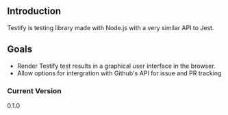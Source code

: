 ## Introduction

Testify is testing library made with Node.js with a very similar API to Jest.

## Goals

- Render Testify test results in a graphical user interface in the browser.
- Allow options for intergration with Github's API for issue and PR tracking

### Current Version

0.1.0

